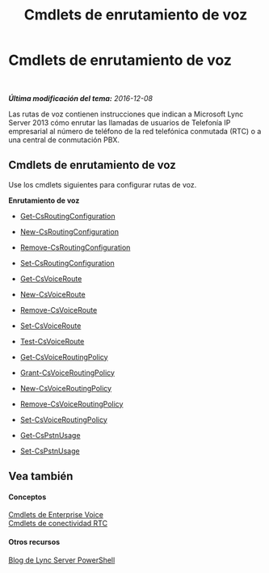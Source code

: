 ﻿---
title: Cmdlets de enrutamiento de voz
TOCTitle: Cmdlets de enrutamiento de voz
ms:assetid: 8f05b25e-cc62-4d85-a5d8-4ed56f28dfbf
ms:mtpsurl: https://technet.microsoft.com/es-es/library/Gg416494(v=OCS.15)
ms:contentKeyID: 48275990
ms.date: 01/07/2017
mtps_version: v=OCS.15
ms.translationtype: HT
---

# Cmdlets de enrutamiento de voz

 

_**Última modificación del tema:** 2016-12-08_

Las rutas de voz contienen instrucciones que indican a Microsoft Lync Server 2013 cómo enrutar las llamadas de usuarios de Telefonía IP empresarial al número de teléfono de la red telefónica conmutada (RTC) o a una central de conmutación PBX.

## Cmdlets de enrutamiento de voz

Use los cmdlets siguientes para configurar rutas de voz.

**Enrutamiento de voz**

  -   
    [Get-CsRoutingConfiguration](get-csroutingconfiguration.md)

  -   
    [New-CsRoutingConfiguration](new-csroutingconfiguration.md)

  -   
    [Remove-CsRoutingConfiguration](remove-csroutingconfiguration.md)

  -   
    [Set-CsRoutingConfiguration](set-csroutingconfiguration.md)

  -   
    [Get-CsVoiceRoute](get-csvoiceroute.md)

  -   
    [New-CsVoiceRoute](new-csvoiceroute.md)

  -   
    [Remove-CsVoiceRoute](remove-csvoiceroute.md)

  -   
    [Set-CsVoiceRoute](set-csvoiceroute.md)

  -   
    [Test-CsVoiceRoute](test-csvoiceroute.md)

  - [Get-CsVoiceRoutingPolicy](get-csvoiceroutingpolicy.md)

  - [Grant-CsVoiceRoutingPolicy](grant-csvoiceroutingpolicy.md)

  - [New-CsVoiceRoutingPolicy](new-csvoiceroutingpolicy.md)

  - [Remove-CsVoiceRoutingPolicy](remove-csvoiceroutingpolicy.md)

  - [Set-CsVoiceRoutingPolicy](set-csvoiceroutingpolicy.md)

  -   
    [Get-CsPstnUsage](get-cspstnusage.md)

  -   
    [Set-CsPstnUsage](set-cspstnusage.md)

## Vea también

#### Conceptos

[Cmdlets de Enterprise Voice](lync-server-2013-enterprise-voice-cmdlets.md)  
[Cmdlets de conectividad RTC](lync-server-2013-pstn-connectivity-cmdlets.md)  

#### Otros recursos

[Blog de Lync Server PowerShell](http://go.microsoft.com/fwlink/?linkid=203150%26clcid=0xc0a)

